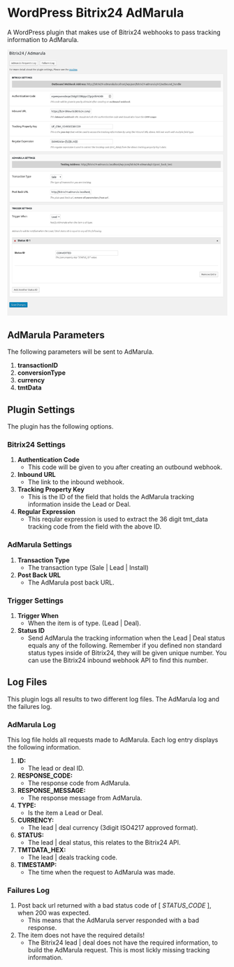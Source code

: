 # WordPress Bitrix24 AdMarula

A WordPress plugin that makes use of Bitrix24 webhooks to pass tracking information to AdMarula.


![Plugin](https://raw.githubusercontent.com/Ruppell/wp-bitrix24-admarula/master/screenshot.png)

## AdMarula Parameters

The following parameters will be sent to AdMarula.

1. **transactionID**
2. **conversionType**
3. **currency**
4. **tmtData**

## Plugin Settings

The plugin has the following options.

### Bitrix24 Settings

1. **Authentication Code**
    - This code will be given to you after creating an outbound webhook.
2. **Inbound URL**
    - The link to the inbound webhook.
3. **Tracking Property Key**
    - This is the ID of the field that holds the AdMarula tracking information inside the Lead or Deal.
4. **Regular Expression**
    - This reqular expression is used to extract the 36 digit tmt_data tracking code from the field with the above ID.

### AdMarula Settings

1. **Transaction Type**
    - The transaction type (Sale | Lead | Install)
2. **Post Back URL**
    - The AdMarula post back URL.

### Trigger Settings

1. **Trigger When**
    - When the item is of type. (Lead | Deal).
2. **Status ID**
    - Send AdMarula the tracking information when the Lead | Deal status equals any of the following. Remember if you defined non standard status types inside of Bitrix24, they will be given unique number. You can use the Bitrix24 inbound webhook API to find this number.


## Log Files 

This plugin logs all results to two different log files. The AdMarula log and the failures log.

### AdMarula Log

This log file holds all requests made to AdMarula. Each log entry displays the following information.

1. **ID:**
    - The lead or deal ID.
2. **RESPONSE_CODE:**
    - The response code from AdMarula.
3. **RESPONSE_MESSAGE:**
    - The response message from AdMarula.
4. **TYPE:**
    - Is the item a Lead or Deal.
5. **CURRENCY:**
    - The lead | deal currency (3digit ISO4217 approved format).
6. **STATUS:**
    - The lead | deal status, this relates to the Bitrix24 API.
7. **TMTDATA_HEX:**
    - The lead | deals tracking code.
8. **TIMESTAMP:**
    - The time when the request to AdMarula was made.

### Failures Log

1. Post back url returned with a bad status code of [ *STATUS_CODE* ], when 200 was expected.
    - This means that the AdMarula server responded with a bad response.
2. The item does not have the required details!
    - The Bitrix24 lead | deal does not have the required information, to build the AdMarula request. This is most lickly missing tracking information.
